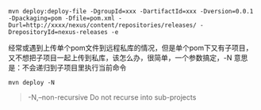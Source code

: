 ```
mvn deploy:deploy-file -DgroupId=xxx -DartifactId=xxx -Dversion=0.0.1 -Dpackaging=pom -Dfile=pom.xml -Durl=http://xxxx/nexus/content/repositories/releases/ -DrepositoryId=nexus-releases -e
```



经常或遇到上传单个pom文件到远程私库的情况，但是单个pom下又有子项目，又不想把子项目一起上传到私库，该怎么办，很简单，一个参数搞定，-N 意思是：不会递归到子项目里执行当前命令

```
mvn deploy -N
```



> -N,–non-recursive Do not recurse into sub-projects